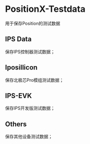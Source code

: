 # PositionX-Testdata
用于保存Position的测试数据

## IPS Data

保存IPS控制器测试数据；

## Iposillicon

保存北极芯Pro模组测试数据；

## IPS-EVK

保存IPS开发版测试数据；

## Others

保存其他设备测试数据；

